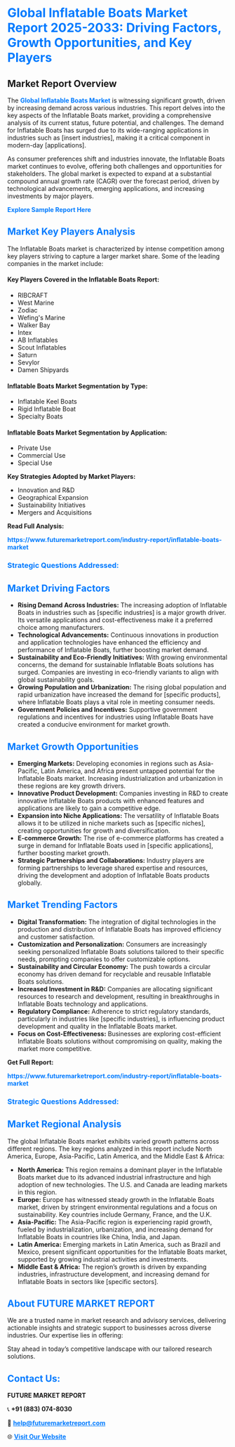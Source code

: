 <h1 style="color: #007BFF;">Global Inflatable Boats Market Report 2025-2033: Driving Factors, Growth Opportunities, and Key Players</h1>

<section id="overview">
<h2>Market Report Overview</h2>
<p>The <a href="https://www.futuremarketreport.com/industry-report/inflatable-boats-market" style="color: #007BFF; text-decoration: none;"><strong>Global Inflatable Boats Market</strong></a> is witnessing significant growth, driven by increasing demand across various industries. This report delves into the key aspects of the Inflatable Boats market, providing a comprehensive analysis of its current status, future potential, and challenges. The demand for Inflatable Boats has surged due to its wide-ranging applications in industries such as [insert industries], making it a critical component in modern-day [applications].</p>
<p>As consumer preferences shift and industries innovate, the Inflatable Boats market continues to evolve, offering both challenges and opportunities for stakeholders. The global market is expected to expand at a substantial compound annual growth rate (CAGR) over the forecast period, driven by technological advancements, emerging applications, and increasing investments by major players.</p>
</section>

<section id="overview">
<p><a href="https://www.futuremarketreport.com/request-sample/reportId=60286" style="color: #007BFF; text-decoration: none;"><strong>Explore Sample Report Here</strong></a></p>
</section>

<section id="key-players">
<h2 style="color: #007BFF;">Market Key Players Analysis</h2>
<p>The Inflatable Boats market is characterized by intense competition among key players striving to capture a larger market share. Some of the leading companies in the market include:</p>
<h4>Key Players Covered in the Inflatable Boats Report:</h4>
<ul><li>RIBCRAFT</li><li>West Marine</li><li>Zodiac</li><li>Wefing&#039;s Marine</li><li>Walker Bay</li><li>Intex</li><li>AB Inflatables</li><li>Scout Inflatables</li><li>Saturn</li><li>Sevylor</li><li>Damen Shipyards</li></ul>
<h4>Inflatable Boats Market Segmentation by Type:</h4>
<ul><li>Inflatable Keel Boats</li><li>Rigid Inflatable Boat</li><li>Specialty Boats</li></ul>

<h4>Inflatable Boats Market Segmentation by Application:</h4>
<ul><li>Private Use</li><li>Commercial Use</li><li>Special Use</li></ul>
<p><strong>Key Strategies Adopted by Market Players:</strong></p>
<ul>
<li>Innovation and R&D</li>
<li>Geographical Expansion</li>
<li>Sustainability Initiatives</li>
<li>Mergers and Acquisitions</li>
</ul>
</section>

<section>
<p><strong>Read Full Analysis: </strong></p><a href="https://www.futuremarketreport.com/industry-report/inflatable-boats-market" style="color: #007BFF; text-decoration: none;"><strong>https://www.futuremarketreport.com/industry-report/inflatable-boats-market</strong></a>
<h3 style="color: #007BFF;">Strategic Questions Addressed:</h3>
</section>

<section id="driving-factors">
<h2 style="color: #007BFF;">Market Driving Factors</h2>
<ul>
<li><strong>Rising Demand Across Industries:</strong> The increasing adoption of Inflatable Boats in industries such as [specific industries] is a major growth driver. Its versatile applications and cost-effectiveness make it a preferred choice among manufacturers.</li>
<li><strong>Technological Advancements:</strong> Continuous innovations in production and application technologies have enhanced the efficiency and performance of Inflatable Boats, further boosting market demand.</li>
<li><strong>Sustainability and Eco-Friendly Initiatives:</strong> With growing environmental concerns, the demand for sustainable Inflatable Boats solutions has surged. Companies are investing in eco-friendly variants to align with global sustainability goals.</li>
<li><strong>Growing Population and Urbanization:</strong> The rising global population and rapid urbanization have increased the demand for [specific products], where Inflatable Boats plays a vital role in meeting consumer needs.</li>
<li><strong>Government Policies and Incentives:</strong> Supportive government regulations and incentives for industries using Inflatable Boats have created a conducive environment for market growth.</li>
</ul>
</section>

<section id="growth-opportunities">
<h2 style="color: #007BFF;">Market Growth Opportunities</h2>
<ul>
<li><strong>Emerging Markets:</strong> Developing economies in regions such as Asia-Pacific, Latin America, and Africa present untapped potential for the Inflatable Boats market. Increasing industrialization and urbanization in these regions are key growth drivers.</li>
<li><strong>Innovative Product Development:</strong> Companies investing in R&D to create innovative Inflatable Boats products with enhanced features and applications are likely to gain a competitive edge.</li>
<li><strong>Expansion into Niche Applications:</strong> The versatility of Inflatable Boats allows it to be utilized in niche markets such as [specific niches], creating opportunities for growth and diversification.</li>
<li><strong>E-commerce Growth:</strong> The rise of e-commerce platforms has created a surge in demand for Inflatable Boats used in [specific applications], further boosting market growth.</li>
<li><strong>Strategic Partnerships and Collaborations:</strong> Industry players are forming partnerships to leverage shared expertise and resources, driving the development and adoption of Inflatable Boats products globally.</li>
</ul>
</section>

<section id="trending-factors">
<h2 style="color: #007BFF;">Market Trending Factors</h2>
<ul>
<li><strong>Digital Transformation:</strong> The integration of digital technologies in the production and distribution of Inflatable Boats has improved efficiency and customer satisfaction.</li>
<li><strong>Customization and Personalization:</strong> Consumers are increasingly seeking personalized Inflatable Boats solutions tailored to their specific needs, prompting companies to offer customizable options.</li>
<li><strong>Sustainability and Circular Economy:</strong> The push towards a circular economy has driven demand for recyclable and reusable Inflatable Boats solutions.</li>
<li><strong>Increased Investment in R&D:</strong> Companies are allocating significant resources to research and development, resulting in breakthroughs in Inflatable Boats technology and applications.</li>
<li><strong>Regulatory Compliance:</strong> Adherence to strict regulatory standards, particularly in industries like [specific industries], is influencing product development and quality in the Inflatable Boats market.</li>
<li><strong>Focus on Cost-Effectiveness:</strong> Businesses are exploring cost-efficient Inflatable Boats solutions without compromising on quality, making the market more competitive.</li>
</ul>
</section>

<section>
<p><strong>Get Full Report: </strong></p><a href="https://www.futuremarketreport.com/industry-report/inflatable-boats-market" style="color: #007BFF; text-decoration: none;"><strong>https://www.futuremarketreport.com/industry-report/inflatable-boats-market</strong></a>
<h3 style="color: #007BFF;">Strategic Questions Addressed:</h3>
</section>


<section id="regional-analysis">
<h2 style="color: #007BFF;">Market Regional Analysis</h2>
<p>The global Inflatable Boats market exhibits varied growth patterns across different regions. The key regions analyzed in this report include North America, Europe, Asia-Pacific, Latin America, and the Middle East & Africa:</p>
<ul>
<li><strong>North America:</strong> This region remains a dominant player in the Inflatable Boats market due to its advanced industrial infrastructure and high adoption of new technologies. The U.S. and Canada are leading markets in this region.</li>
<li><strong>Europe:</strong> Europe has witnessed steady growth in the Inflatable Boats market, driven by stringent environmental regulations and a focus on sustainability. Key countries include Germany, France, and the U.K.</li>
<li><strong>Asia-Pacific:</strong> The Asia-Pacific region is experiencing rapid growth, fueled by industrialization, urbanization, and increasing demand for Inflatable Boats in countries like China, India, and Japan.</li>
<li><strong>Latin America:</strong> Emerging markets in Latin America, such as Brazil and Mexico, present significant opportunities for the Inflatable Boats market, supported by growing industrial activities and investments.</li>
<li><strong>Middle East & Africa:</strong> The region’s growth is driven by expanding industries, infrastructure development, and increasing demand for Inflatable Boats in sectors like [specific sectors].</li>
</ul>
</section>

<footer>
<h2 style="color: #007BFF;">About FUTURE MARKET REPORT</h2>
<p>We are a trusted name in market research and advisory services, delivering actionable insights and strategic support to businesses across diverse industries. Our expertise lies in offering:</p>

<p>Stay ahead in today’s competitive landscape with our tailored research solutions.</p>

<h2 style="color: #007BFF;">Contact Us:</h2>
<p><strong>FUTURE MARKET REPORT</strong></p>
<p>📞 <strong>+91 (883) 074-8030</strong></p>
<p>📧 <strong><a href="mailto:help@futuremarketreport.com" style="color: #007BFF;">help@futuremarketreport.com</a></strong></p>
<p>🌐 <strong><a href="https://www.futuremarketreport.com/" style="color: #007BFF;">Visit Our Website</a></strong></p>
</footer>